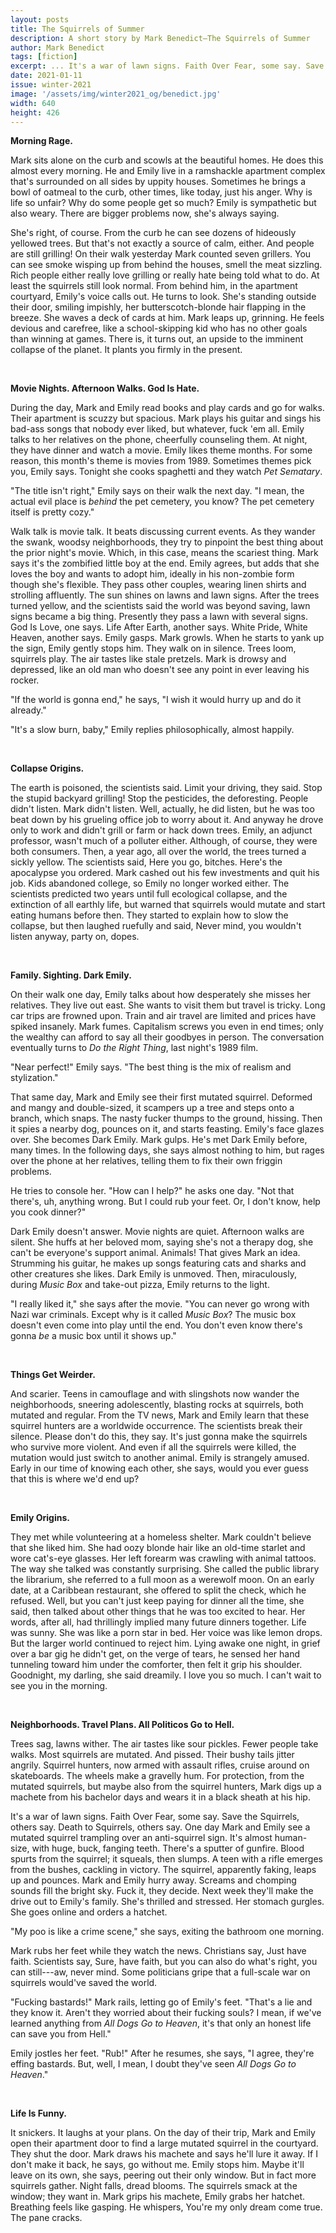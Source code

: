 ```yaml
---
layout: posts
title: The Squirrels of Summer    
description: A short story by Mark Benedict—The Squirrels of Summer
author: Mark Benedict
tags: [fiction]
excerpt: ... It's a war of lawn signs. Faith Over Fear, some say. Save the Squirrels, others say. Death to Squirrels, others say ...
date: 2021-01-11
issue: winter-2021
image: '/assets/img/winter2021_og/benedict.jpg'
width: 640
height: 426
---
```


**Morning Rage.**

Mark sits alone on the curb and scowls at the beautiful homes. He does
this almost every morning. He and Emily live in a ramshackle apartment
complex that's surrounded on all sides by uppity houses. Sometimes he
brings a bowl of oatmeal to the curb, other times, like today, just his
anger. Why is life so unfair? Why do some people get so much? Emily is
sympathetic but also weary. There are bigger problems now, she's always
saying.

She's right, of course. From the curb he can see dozens of hideously
yellowed trees. But that's not exactly a source of calm, either. And
people are still grilling! On their walk yesterday Mark counted seven
grillers. You can see smoke wisping up from behind the houses, smell the
meat sizzling. Rich people either really love grilling or really hate
being told what to do. At least the squirrels still look normal. From
behind him, in the apartment courtyard, Emily's voice calls out. He
turns to look. She's standing outside their door, smiling impishly, her
butterscotch-blonde hair flapping in the breeze. She waves a deck of
cards at him. Mark leaps up, grinning. He feels devious and carefree,
like a school-skipping kid who has no other goals than winning at games.
There is, it turns out, an upside to the imminent collapse of the
planet. It plants you firmly in the present.

<br>

**Movie Nights. Afternoon Walks. God Is Hate.**

During the day, Mark and Emily read books and play cards and go for
walks. Their apartment is scuzzy but spacious. Mark plays his guitar and
sings his bad-ass songs that nobody ever liked, but whatever, fuck 'em
all. Emily talks to her relatives on the phone, cheerfully counseling
them. At night, they have dinner and watch a movie. Emily likes theme
months. For some reason, this month's theme is movies from 1989.
Sometimes themes pick you, Emily says. Tonight she cooks spaghetti and
they watch *Pet Sematary*.

"The title isn't right," Emily says on their walk the next day. "I mean,
the actual evil place is *behind* the pet cemetery, you know? The pet
cemetery itself is pretty cozy."

Walk talk is movie talk. It beats discussing current events. As they
wander the swank, woodsy neighborhoods, they try to pinpoint the best
thing about the prior night's movie. Which, in this case, means the
scariest thing. Mark says it's the zombified little boy at the end.
Emily agrees, but adds that she loves the boy and wants to adopt him,
ideally in his non-zombie form though she's flexible. They pass other
couples, wearing linen shirts and strolling affluently. The sun shines
on lawns and lawn signs. After the trees turned yellow, and the
scientists said the world was beyond saving, lawn signs became a big
thing. Presently they pass a lawn with several signs. God Is Love, one
says. Life After Earth, another says. White Pride, White Heaven, another
says. Emily gasps. Mark growls. When he starts to yank up the sign,
Emily gently stops him. They walk on in silence. Trees loom, squirrels
play. The air tastes like stale pretzels. Mark is drowsy and depressed,
like an old man who doesn't see any point in ever leaving his rocker.

"If the world is gonna end," he says, "I wish it would hurry up and do
it already."

"It's a slow burn, baby," Emily replies philosophically, almost happily.

<br>

**Collapse Origins.**

The earth is poisoned, the scientists said. Limit your driving, they
said. Stop the stupid backyard grilling! Stop the pesticides, the
deforesting. People didn't listen. Mark didn't listen. Well, actually,
he did listen, but he was too beat down by his grueling office job to
worry about it. And anyway he drove only to work and didn't grill or
farm or hack down trees. Emily, an adjunct professor, wasn't much of a
polluter either. Although, of course, they were both consumers. Then, a
year ago, all over the world, the trees turned a sickly yellow. The
scientists said, Here you go, bitches. Here's the apocalypse you
ordered. Mark cashed out his few investments and quit his job. Kids
abandoned college, so Emily no longer worked either. The scientists
predicted two years until full ecological collapse, and the extinction
of all earthly life, but warned that squirrels would mutate and start
eating humans before then. They started to explain how to slow the
collapse, but then laughed ruefully and said, Never mind, you wouldn't
listen anyway, party on, dopes.

<br>

**Family. Sighting. Dark Emily.**

On their walk one day, Emily talks about how desperately she misses her
relatives. They live out east. She wants to visit them but travel is
tricky. Long car trips are frowned upon. Train and air travel are
limited and prices have spiked insanely. Mark fumes. Capitalism screws
you even in end times; only the wealthy can afford to say all their
goodbyes in person. The conversation eventually turns to *Do the Right
Thing*, last night's 1989 film.

"Near perfect!" Emily says. "The best thing is the mix of realism and
stylization."

That same day, Mark and Emily see their first mutated squirrel. Deformed
and mangy and double-sized, it scampers up a tree and steps onto a
branch, which snaps. The nasty fucker thumps to the ground, hissing.
Then it spies a nearby dog, pounces on it, and starts feasting. Emily's
face glazes over. She becomes Dark Emily. Mark gulps. He's met Dark
Emily before, many times. In the following days, she says almost nothing
to him, but rages over the phone at her relatives, telling them to fix
their own friggin problems.

He tries to console her. "How can I help?" he asks one day. "Not that
there's, uh, anything wrong. But I could rub your feet. Or, I don't
know, help you cook dinner?"

Dark Emily doesn't answer. Movie nights are quiet. Afternoon walks are
silent. She huffs at her beloved mom, saying she's not a therapy dog,
she can't be everyone's support animal. Animals! That gives Mark an
idea. Strumming his guitar, he makes up songs featuring cats and sharks
and other creatures she likes. Dark Emily is unmoved. Then,
miraculously, during *Music Box* and take-out pizza, Emily returns to
the light.

"I really liked it," she says after the movie. "You can never go wrong
with Nazi war criminals. Except why is it called *Music Box*? The music
box doesn't even come into play until the end. You don't even know
there's gonna *be* a music box until it shows up."

<br>

**Things Get Weirder.**

And scarier. Teens in camouflage and with slingshots now wander the
neighborhoods, sneering adolescently, blasting rocks at squirrels, both
mutated and regular. From the TV news, Mark and Emily learn that these
squirrel hunters are a worldwide occurrence. The scientists break their
silence. Please don't do this, they say. It's just gonna make the
squirrels who survive more violent. And even if all the squirrels were
killed, the mutation would just switch to another animal. Emily is
strangely amused. Early in our time of knowing each other, she says,
would you ever guess that this is where we'd end up?

<br>

**Emily Origins.**

They met while volunteering at a homeless shelter. Mark couldn't believe
that she liked him. She had oozy blonde hair like an old-time starlet
and wore cat's-eye glasses. Her left forearm was crawling with animal
tattoos. The way she talked was constantly surprising. She called the
public library the librarium, she referred to a full moon as a werewolf
moon. On an early date, at a Caribbean restaurant, she offered to split
the check, which he refused. Well, but you can't just keep paying for
dinner all the time, she said, then talked about other things that he
was too excited to hear. Her words, after all, had thrillingly implied
many future dinners together. Life was sunny. She was like a porn star
in bed. Her voice was like lemon drops. But the larger world continued
to reject him. Lying awake one night, in grief over a bar gig he didn't
get, on the verge of tears, he sensed her hand tunneling toward him
under the comforter, then felt it grip his shoulder. Goodnight, my
darling, she said dreamily. I love you so much. I can't wait to see you
in the morning.

<br>

**Neighborhoods. Travel Plans. All Politicos Go to Hell.**

Trees sag, lawns wither. The air tastes like sour pickles. Fewer people
take walks. Most squirrels are mutated. And pissed. Their bushy tails
jitter angrily. Squirrel hunters, now armed with assault rifles, cruise
around on skateboards. The wheels make a gravelly hum. For protection,
from the mutated squirrels, but maybe also from the squirrel hunters,
Mark digs up a machete from his bachelor days and wears it in a black
sheath at his hip.

It's a war of lawn signs. Faith Over Fear, some say. Save the Squirrels,
others say. Death to Squirrels, others say. One day Mark and Emily see a
mutated squirrel trampling over an anti-squirrel sign. It's almost
human-size, with huge, buck, fanging teeth. There's a sputter of
gunfire. Blood spurts from the squirrel; it squeals, then slumps. A teen
with a rifle emerges from the bushes, cackling in victory. The squirrel,
apparently faking, leaps up and pounces. Mark and Emily hurry away.
Screams and chomping sounds fill the bright sky. Fuck it, they decide.
Next week they'll make the drive out to Emily's family. She's thrilled
and stressed. Her stomach gurgles. She goes online and orders a hatchet.

"My poo is like a crime scene," she says, exiting the bathroom one
morning.

Mark rubs her feet while they watch the news. Christians say, Just have
faith. Scientists say, Sure, have faith, but you can also do what's
right, you can still---aw, never mind. Some politicians gripe that a
full-scale war on squirrels would've saved the world.

"Fucking bastards!" Mark rails, letting go of Emily's feet. "That's a
lie and they know it. Aren't they worried about their fucking souls? I
mean, if we've learned anything from *All Dogs Go to Heaven*, it's that
only an honest life can save you from Hell."

Emily jostles her feet. "Rub!" After he resumes, she says, "I agree,
they're effing bastards. But, well, I mean, I doubt they've seen *All
Dogs Go to Heaven*."

<br>

**Life Is Funny.**

It snickers. It laughs at your plans. On the day of their trip, Mark and
Emily open their apartment door to find a large mutated squirrel in the
courtyard. They shut the door. Mark draws his machete and says he'll
lure it away. If I don't make it back, he says, go without me. Emily
stops him. Maybe it'll leave on its own, she says, peering out their
only window. But in fact more squirrels gather. Night falls, dread
blooms. The squirrels smack at the window; they want in. Mark grips his
machete, Emily grabs her hatchet. Breathing feels like gasping. He
whispers, You're my only dream come true. The pane cracks.

